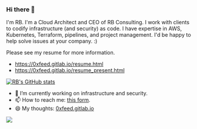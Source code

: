 ### Hi there 👋

I'm RB. I'm a Cloud Architect and CEO of RB Consulting. I work with clients to codify infrastructure (and security) as code. I have expertise in AWS, Kubernetes, Terraform, pipelines, and project management. I'd be happy to help solve issues at your company. :)

Please see my resume for more information.

- https://0xfeed.gitlab.io/resume.html
- https://0xfeed.gitlab.io/resume_present.html

[![RB's GitHub stats](https://github-readme-stats.vercel.app/api?username=nitrocode&theme=cobalt)](https://github-readme-stats.vercel.app/api?username=nitrocode&theme=cobalt)

- 🔭 I’m currently working on infrastructure and security.
- 📫 How to reach me: [this form](https://bit.ly/2K7e76D).
- 😄 My thoughts: [0xfeed.gitlab.io](https://0xfeed.gitlab.io)

![](https://komarev.com/ghpvc/?username=nitrocode)
